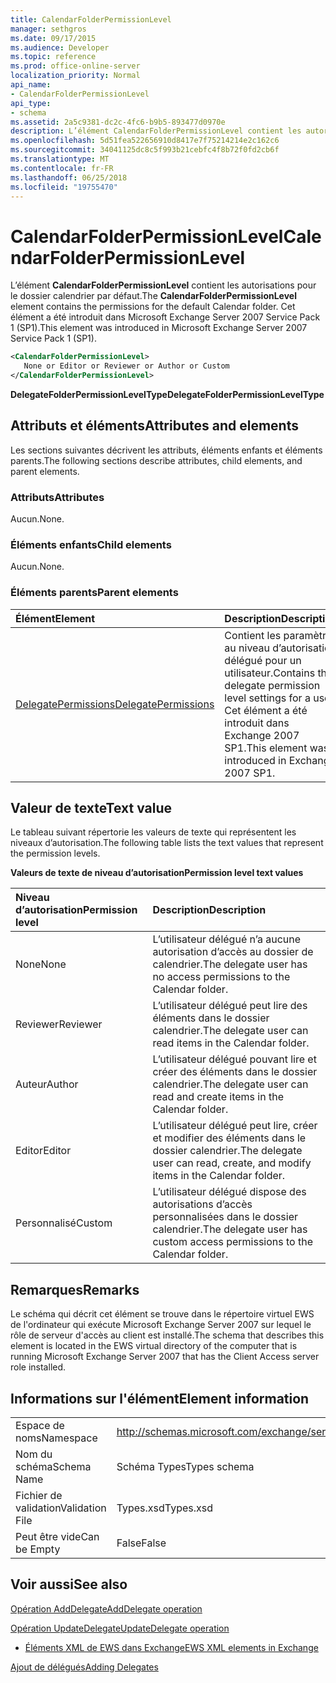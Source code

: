 ```yaml
---
title: CalendarFolderPermissionLevel
manager: sethgros
ms.date: 09/17/2015
ms.audience: Developer
ms.topic: reference
ms.prod: office-online-server
localization_priority: Normal
api_name:
- CalendarFolderPermissionLevel
api_type:
- schema
ms.assetid: 2a5c9381-dc2c-4fc6-b9b5-893477d0970e
description: L’élément CalendarFolderPermissionLevel contient les autorisations pour le dossier calendrier par défaut. Cet élément a été introduit dans Microsoft Exchange Server 2007 Service Pack 1 (SP1).
ms.openlocfilehash: 5d51fea522656910d8417e7f75214214e2c162c6
ms.sourcegitcommit: 34041125dc8c5f993b21cebfc4f8b72f0fd2cb6f
ms.translationtype: MT
ms.contentlocale: fr-FR
ms.lasthandoff: 06/25/2018
ms.locfileid: "19755470"
---
```

# <a name="calendarfolderpermissionlevel"></a><span data-ttu-id="65ab1-104">CalendarFolderPermissionLevel</span><span class="sxs-lookup"><span data-stu-id="65ab1-104">CalendarFolderPermissionLevel</span></span>

<span data-ttu-id="65ab1-105">L’élément **CalendarFolderPermissionLevel** contient les autorisations pour le dossier calendrier par défaut.</span><span class="sxs-lookup"><span data-stu-id="65ab1-105">The **CalendarFolderPermissionLevel** element contains the permissions for the default Calendar folder.</span></span> <span data-ttu-id="65ab1-106">Cet élément a été introduit dans Microsoft Exchange Server 2007 Service Pack 1 (SP1).</span><span class="sxs-lookup"><span data-stu-id="65ab1-106">This element was introduced in Microsoft Exchange Server 2007 Service Pack 1 (SP1).</span></span> 
  
```xml
<CalendarFolderPermissionLevel>
   None or Editor or Reviewer or Author or Custom
</CalendarFolderPermissionLevel>
```

 <span data-ttu-id="65ab1-107">**DelegateFolderPermissionLevelType**</span><span class="sxs-lookup"><span data-stu-id="65ab1-107">**DelegateFolderPermissionLevelType**</span></span>
## <a name="attributes-and-elements"></a><span data-ttu-id="65ab1-108">Attributs et éléments</span><span class="sxs-lookup"><span data-stu-id="65ab1-108">Attributes and elements</span></span>

<span data-ttu-id="65ab1-109">Les sections suivantes décrivent les attributs, éléments enfants et éléments parents.</span><span class="sxs-lookup"><span data-stu-id="65ab1-109">The following sections describe attributes, child elements, and parent elements.</span></span>
  
### <a name="attributes"></a><span data-ttu-id="65ab1-110">Attributs</span><span class="sxs-lookup"><span data-stu-id="65ab1-110">Attributes</span></span>

<span data-ttu-id="65ab1-111">Aucun.</span><span class="sxs-lookup"><span data-stu-id="65ab1-111">None.</span></span>
  
### <a name="child-elements"></a><span data-ttu-id="65ab1-112">Éléments enfants</span><span class="sxs-lookup"><span data-stu-id="65ab1-112">Child elements</span></span>

<span data-ttu-id="65ab1-113">Aucun.</span><span class="sxs-lookup"><span data-stu-id="65ab1-113">None.</span></span>
  
### <a name="parent-elements"></a><span data-ttu-id="65ab1-114">Éléments parents</span><span class="sxs-lookup"><span data-stu-id="65ab1-114">Parent elements</span></span>

|<span data-ttu-id="65ab1-115">**Élément**</span><span class="sxs-lookup"><span data-stu-id="65ab1-115">**Element**</span></span>|<span data-ttu-id="65ab1-116">**Description**</span><span class="sxs-lookup"><span data-stu-id="65ab1-116">**Description**</span></span>|
|:-----|:-----|
|[<span data-ttu-id="65ab1-117">DelegatePermissions</span><span class="sxs-lookup"><span data-stu-id="65ab1-117">DelegatePermissions</span></span>](delegatepermissions.md) <br/> |<span data-ttu-id="65ab1-118">Contient les paramètres au niveau d’autorisation délégué pour un utilisateur.</span><span class="sxs-lookup"><span data-stu-id="65ab1-118">Contains the delegate permission level settings for a user.</span></span> <span data-ttu-id="65ab1-119">Cet élément a été introduit dans Exchange 2007 SP1.</span><span class="sxs-lookup"><span data-stu-id="65ab1-119">This element was introduced in Exchange 2007 SP1.</span></span>  <br/> |
   
## <a name="text-value"></a><span data-ttu-id="65ab1-120">Valeur de texte</span><span class="sxs-lookup"><span data-stu-id="65ab1-120">Text value</span></span>

<span data-ttu-id="65ab1-121">Le tableau suivant répertorie les valeurs de texte qui représentent les niveaux d’autorisation.</span><span class="sxs-lookup"><span data-stu-id="65ab1-121">The following table lists the text values that represent the permission levels.</span></span>
  
<span data-ttu-id="65ab1-122">**Valeurs de texte de niveau d’autorisation**</span><span class="sxs-lookup"><span data-stu-id="65ab1-122">**Permission level text values**</span></span>

|<span data-ttu-id="65ab1-123">**Niveau d’autorisation**</span><span class="sxs-lookup"><span data-stu-id="65ab1-123">**Permission level**</span></span>|<span data-ttu-id="65ab1-124">**Description**</span><span class="sxs-lookup"><span data-stu-id="65ab1-124">**Description**</span></span>|
|:-----|:-----|
|<span data-ttu-id="65ab1-125">None</span><span class="sxs-lookup"><span data-stu-id="65ab1-125">None</span></span>  <br/> |<span data-ttu-id="65ab1-126">L’utilisateur délégué n’a aucune autorisation d’accès au dossier de calendrier.</span><span class="sxs-lookup"><span data-stu-id="65ab1-126">The delegate user has no access permissions to the Calendar folder.</span></span>  <br/> |
|<span data-ttu-id="65ab1-127">Reviewer</span><span class="sxs-lookup"><span data-stu-id="65ab1-127">Reviewer</span></span>  <br/> |<span data-ttu-id="65ab1-128">L’utilisateur délégué peut lire des éléments dans le dossier calendrier.</span><span class="sxs-lookup"><span data-stu-id="65ab1-128">The delegate user can read items in the Calendar folder.</span></span>  <br/> |
|<span data-ttu-id="65ab1-129">Auteur</span><span class="sxs-lookup"><span data-stu-id="65ab1-129">Author</span></span>  <br/> |<span data-ttu-id="65ab1-130">L’utilisateur délégué pouvant lire et créer des éléments dans le dossier calendrier.</span><span class="sxs-lookup"><span data-stu-id="65ab1-130">The delegate user can read and create items in the Calendar folder.</span></span>  <br/> |
|<span data-ttu-id="65ab1-131">Editor</span><span class="sxs-lookup"><span data-stu-id="65ab1-131">Editor</span></span>  <br/> |<span data-ttu-id="65ab1-132">L’utilisateur délégué peut lire, créer et modifier des éléments dans le dossier calendrier.</span><span class="sxs-lookup"><span data-stu-id="65ab1-132">The delegate user can read, create, and modify items in the Calendar folder.</span></span>  <br/> |
|<span data-ttu-id="65ab1-133">Personnalisé</span><span class="sxs-lookup"><span data-stu-id="65ab1-133">Custom</span></span>  <br/> |<span data-ttu-id="65ab1-134">L’utilisateur délégué dispose des autorisations d’accès personnalisées dans le dossier calendrier.</span><span class="sxs-lookup"><span data-stu-id="65ab1-134">The delegate user has custom access permissions to the Calendar folder.</span></span>  <br/> |
   
## <a name="remarks"></a><span data-ttu-id="65ab1-135">Remarques</span><span class="sxs-lookup"><span data-stu-id="65ab1-135">Remarks</span></span>

<span data-ttu-id="65ab1-136">Le schéma qui décrit cet élément se trouve dans le répertoire virtuel EWS de l'ordinateur qui exécute Microsoft Exchange Server 2007 sur lequel le rôle de serveur d'accès au client est installé.</span><span class="sxs-lookup"><span data-stu-id="65ab1-136">The schema that describes this element is located in the EWS virtual directory of the computer that is running Microsoft Exchange Server 2007 that has the Client Access server role installed.</span></span>
  
## <a name="element-information"></a><span data-ttu-id="65ab1-137">Informations sur l'élément</span><span class="sxs-lookup"><span data-stu-id="65ab1-137">Element information</span></span>

|||
|:-----|:-----|
|<span data-ttu-id="65ab1-138">Espace de noms</span><span class="sxs-lookup"><span data-stu-id="65ab1-138">Namespace</span></span>  <br/> |http://schemas.microsoft.com/exchange/services/2006/types  <br/> |
|<span data-ttu-id="65ab1-139">Nom du schéma</span><span class="sxs-lookup"><span data-stu-id="65ab1-139">Schema Name</span></span>  <br/> |<span data-ttu-id="65ab1-140">Schéma Types</span><span class="sxs-lookup"><span data-stu-id="65ab1-140">Types schema</span></span>  <br/> |
|<span data-ttu-id="65ab1-141">Fichier de validation</span><span class="sxs-lookup"><span data-stu-id="65ab1-141">Validation File</span></span>  <br/> |<span data-ttu-id="65ab1-142">Types.xsd</span><span class="sxs-lookup"><span data-stu-id="65ab1-142">Types.xsd</span></span>  <br/> |
|<span data-ttu-id="65ab1-143">Peut être vide</span><span class="sxs-lookup"><span data-stu-id="65ab1-143">Can be Empty</span></span>  <br/> |<span data-ttu-id="65ab1-144">False</span><span class="sxs-lookup"><span data-stu-id="65ab1-144">False</span></span>  <br/> |
   
## <a name="see-also"></a><span data-ttu-id="65ab1-145">Voir aussi</span><span class="sxs-lookup"><span data-stu-id="65ab1-145">See also</span></span>



[<span data-ttu-id="65ab1-146">Opération AddDelegate</span><span class="sxs-lookup"><span data-stu-id="65ab1-146">AddDelegate operation</span></span>](adddelegate-operation.md)
  
[<span data-ttu-id="65ab1-147">Opération UpdateDelegate</span><span class="sxs-lookup"><span data-stu-id="65ab1-147">UpdateDelegate operation</span></span>](updatedelegate-operation.md)


- [<span data-ttu-id="65ab1-148">Éléments XML de EWS dans Exchange</span><span class="sxs-lookup"><span data-stu-id="65ab1-148">EWS XML elements in Exchange</span></span>](ews-xml-elements-in-exchange.md)


[<span data-ttu-id="65ab1-149">Ajout de délégués</span><span class="sxs-lookup"><span data-stu-id="65ab1-149">Adding Delegates</span></span>](http://msdn.microsoft.com/library/3a744150-66a3-4a13-9433-793603ba5038%28Office.15%29.aspx)

